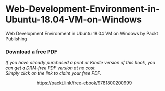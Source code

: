 # Web-Development-Environment-in-Ubuntu-18.04-VM-on-Windows
Web Development Environment in Ubuntu 18.04 VM on Windows by Packt Publishing
### Download a free PDF

 <i>If you have already purchased a print or Kindle version of this book, you can get a DRM-free PDF version at no cost.<br>Simply click on the link to claim your free PDF.</i>
<p align="center"> <a href="https://packt.link/free-ebook/9781800200999">https://packt.link/free-ebook/9781800200999 </a> </p>